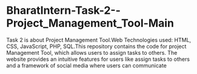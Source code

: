 # BharatIntern-Task-2--Project_Management_Tool-Main
Task 2 is about Project Management Tool.Web Technologies used: HTML, CSS, JavaScript, PHP, SQL.This repository contains the code for project Management Tool, which allows users to assign tasks to others.  The website provides an intuitive features for users like assign tasks to others and a framework of social media where users can communicate 
